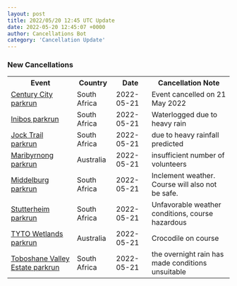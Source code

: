 ```yaml
---
layout: post
title: 2022/05/20 12:45 UTC Update
date: 2022-05-20 12:45:07 +0000
author: Cancellations Bot
category: 'Cancellation Update'
---
```


<h3>New Cancellations</h3>
<div class='hscrollable'>
<table style='width: 100%'>
    <tr>
        <th>Event</th>
        <th>Country</th>
        <th>Date</th>
        <th>Cancellation Note</th>
    </tr>
    <tr>
        <td><a href="https://www.parkrun.co.za/centurycity">Century City parkrun</a></td>
        <td>South Africa</td>
        <td>2022-05-21</td>
        <td>Event cancelled on 21 May 2022</td>
    </tr>
    <tr>
        <td><a href="https://www.parkrun.co.za/inibos">Inibos parkrun</a></td>
        <td>South Africa</td>
        <td>2022-05-21</td>
        <td>Waterlogged due to heavy rain</td>
    </tr>
    <tr>
        <td><a href="https://www.parkrun.co.za/jocktrail">Jock Trail parkrun</a></td>
        <td>South Africa</td>
        <td>2022-05-21</td>
        <td>due to heavy rainfall predicted</td>
    </tr>
    <tr>
        <td><a href="https://www.parkrun.com.au/maribyrnong">Maribyrnong parkrun</a></td>
        <td>Australia</td>
        <td>2022-05-21</td>
        <td>insufficient number of volunteers</td>
    </tr>
    <tr>
        <td><a href="https://www.parkrun.co.za/middelburg">Middelburg parkrun</a></td>
        <td>South Africa</td>
        <td>2022-05-21</td>
        <td>Inclement weather. Course will also not be safe.</td>
    </tr>
    <tr>
        <td><a href="https://www.parkrun.co.za/stutterheim">Stutterheim parkrun</a></td>
        <td>South Africa</td>
        <td>2022-05-21</td>
        <td>Unfavorable weather conditions, course hazardous</td>
    </tr>
    <tr>
        <td><a href="https://www.parkrun.com.au/tytowetlands">TYTO Wetlands parkrun</a></td>
        <td>Australia</td>
        <td>2022-05-21</td>
        <td>Crocodile on course</td>
    </tr>
    <tr>
        <td><a href="https://www.parkrun.co.za/toboshanevalleyestate">Toboshane Valley Estate parkrun</a></td>
        <td>South Africa</td>
        <td>2022-05-21</td>
        <td>the overnight rain has made conditions unsuitable</td>
    </tr>
</table>
</div>
